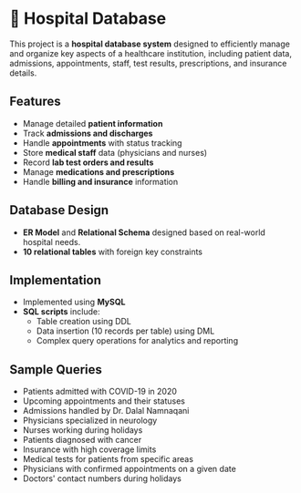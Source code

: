 # 🏥 Hospital Database

This project is a **hospital database system** designed to efficiently manage and organize key aspects of a healthcare institution, including patient data, admissions, appointments, staff, test results, prescriptions, and insurance details.

## Features

- Manage detailed **patient information**
- Track **admissions and discharges**
- Handle **appointments** with status tracking
- Store **medical staff** data (physicians and nurses)
- Record **lab test orders and results**
- Manage **medications and prescriptions**
- Handle **billing and insurance** information

## Database Design

- **ER Model** and **Relational Schema** designed based on real-world hospital needs.
- **10 relational tables** with foreign key constraints

## Implementation

- Implemented using **MySQL**
- **SQL scripts** include:
  - Table creation using DDL
  - Data insertion (10 records per table) using DML
  - Complex query operations for analytics and reporting

## Sample Queries

- Patients admitted with COVID-19 in 2020
- Upcoming appointments and their statuses
- Admissions handled by Dr. Dalal Namnaqani
- Physicians specialized in neurology
- Nurses working during holidays
- Patients diagnosed with cancer
- Insurance with high coverage limits
- Medical tests for patients from specific areas
- Physicians with confirmed appointments on a given date
- Doctors' contact numbers during holidays
